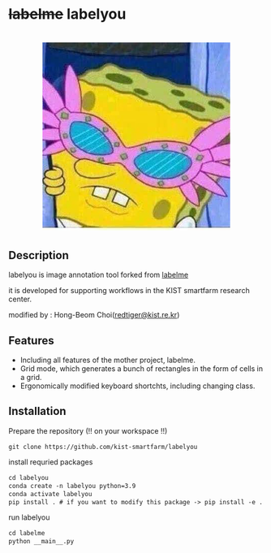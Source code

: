 # ~~labelme~~  labelyou

<h1 align="center">
  <img src="labelme/icons/icon.png"><br/>
</h1>

## Description 

labelyou is image annotation tool forked from [labelme](https://github.com/wkentaro/labelme) 

it is developed for supporting workflows in the KIST smartfarm research center. 

modified by : Hong-Beom Choi(redtiger@kist.re.kr)

## Features

* Including all features of the mother project, labelme. 
* Grid mode, which generates a bunch of rectangles in the form of cells in a grid. 
* Ergonomically modified keyboard shortchts, including changing class. 

## Installation 

Prepare the repository (!! on your workspace !!) 
```
git clone https://github.com/kist-smartfarm/labelyou
```

install requried packages
```
cd labelyou
conda create -n labelyou python=3.9 
conda activate labelyou
pip install . # if you want to modify this package -> pip install -e . 
```

run labelyou 
```
cd labelme
python __main__.py
```



